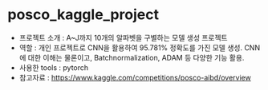 # posco_kaggle_project
* 프로젝트 소개 : A~J까지 10개의 알파벳을 구별하는 모델 생성 프로젝트
* 역할 : 개인 프로젝트로 CNN을 활용하여 95.781% 정확도를 가진 모델 생성. CNN에 대한 이해는 물론이고, Batchnormalization, ADAM 등 다양한 기능 활용.
* 사용한 tools : pytorch
* 참고자료 : https://www.kaggle.com/competitions/posco-aibd/overview
